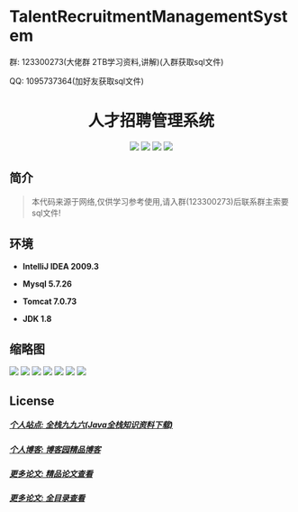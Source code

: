 
# TalentRecruitmentManagementSystem

<p>群: 123300273(大佬群 2TB学习资料,讲解)(入群获取sql文件)</p>
<p>QQ: 1095737364(加好友获取sql文件)</p>

<p><h1 align="center">人才招聘管理系统</h1></p>


<p align="center">
	<img src="https://img.shields.io/badge/jdk-1.8-orange.svg"/>
    <img src="https://img.shields.io/badge/spring-5.x-lightgrey.svg"/>
    <img src="https://img.shields.io/badge/springmvc-3.x-blue.svg"/>
    <img src="https://img.shields.io/badge/mybatis-3.x-yellow.svg"/>
</p>

## 简介


> 本代码来源于网络,仅供学习参考使用,请入群(123300273)后联系群主索要sql文件!



## 环境

- <b>IntelliJ IDEA 2009.3</b>

- <b>Mysql 5.7.26</b>

- <b>Tomcat 7.0.73</b>

- <b>JDK 1.8</b>




## 缩略图

![](https://img2020.cnblogs.com/blog/588112/202201/588112-20220108145554224-2028489126.png)
![](https://img2020.cnblogs.com/blog/588112/202201/588112-20220108145600163-1878978994.png)
![](https://img2020.cnblogs.com/blog/588112/202201/588112-20220108145605922-58829059.png)
![](https://img2020.cnblogs.com/blog/588112/202201/588112-20220108145612293-1513548334.png)
![](https://img2020.cnblogs.com/blog/588112/202201/588112-20220108145617791-956599948.png)
![](https://img2020.cnblogs.com/blog/588112/202201/588112-20220108145623597-1132421147.png)
![](https://img2020.cnblogs.com/blog/588112/202201/588112-20220108145630110-2116885996.png)




## License

##### [个人站点: 全栈九九六(Java全栈知识资料下载)](https://www.blog996.com/)
##### [个人博客: 博客园精品博客](https://www.cnblogs.com/yysbolg/)
##### [更多论文: 精品论文查看](https://www.cnblogs.com/yysbolg/category/1886262.html)
##### [更多论文: 全目录查看](https://www.blog996.com/md/2021-09-22-1632317852192.html)



